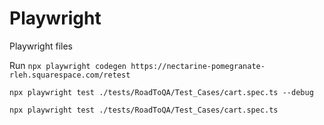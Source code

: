 # Playwright
Playwright files

Run `npx playwright codegen https://nectarine-pomegranate-rleh.squarespace.com/retest`

`npx playwright test ./tests/RoadToQA/Test_Cases/cart.spec.ts --debug`

`npx playwright test ./tests/RoadToQA/Test_Cases/cart.spec.ts`